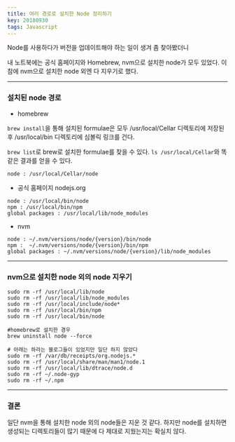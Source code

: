 ```yaml
---
title: 여러 경로로 설치한 Node 정리하기
key: 20180930
tags: Javascript
---
```


Node를 사용하다가 버전을 업데이트해야 하는 일이 생겨 좀 찾아봤더니

내 노트북에는 공식 홈페이지와 Homebrew, nvm으로 설치한 node가 모두 있었다. 이 참에 nvm으로 설치한 node 외엔 다 지우기로 했다. 


***
### 설치된 node 경로

- homebrew

`brew install`을 통해 설치된 formulae은 모두 /usr/local/Cellar 디렉토리에 저장된 후 /usr/local/bin 디렉토리에 심볼릭 링크를 건다. 

`brew list`로 brew로 설치한 formulae를 찾을 수 있다.
`ls /usr/local/Cellar`와 똑같은 결과를 얻을 수 있다.
```
node : /usr/local/Cellar/node
```

- 공식 홈페이지 nodejs.org

```
node : /usr/local/bin/node
npm : /usr/local/bin/npm
global packages : /usr/local/lib/node_modules
```

- nvm

```
node : ~/.nvm/versions/node/{version}/bin/node
npm :  ~/.nvm/versions/node/{version}/bin/npm
global packages : ~/.nvm/versions/node/{version}/lib/node_modules
```

***
### nvm으로 설치한 node 외의 node 지우기

```
sudo rm -rf /usr/local/lib/node
sudo rm -rf /usr/local/lib/node_modules  
sudo rm -rf /usr/local/include/node*
sudo rm -rf /usr/local/bin/npm 
sudo rm -rf /usr/local/bin/node

#homebrew로 설치한 경우
brew uninstall node --force

# 아래는 하라는 블로그들이 있었지만 일단 하지 않았다
sudo rm -rf /var/db/receipts/org.nodejs.*  
sudo rm -rf /usr/local/share/man/man1/node.1 
sudo rm -rf /usr/local/lib/dtrace/node.d
sudo rm -rf ~/.node-gyp
sudo rm -rf ~/.npm 
```

***
### 결론

일단 nvm을 통해 설치한 node 외의 node들은 지운 것 같다. 
하지만 node를 설치하면 생성되는 디렉토리들이 많기 때문에 다 제대로 지웠는지는 확실치 않다.
 


